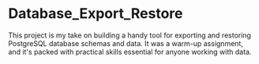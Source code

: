 # Database_Export_Restore
This project is my take on building a handy tool for exporting and restoring PostgreSQL database schemas and data. It was a warm-up assignment, and it's packed with practical skills essential for anyone working with data.
